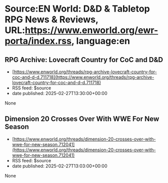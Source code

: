 # Source:EN World: D&D & Tabletop RPG News & Reviews, URL:https://www.enworld.org/ewr-porta/index.rss, language:en

## RPG Archive: Lovecraft Country for CoC and D&D
 - [https://www.enworld.org/threads/rpg-archive-lovecraft-country-for-coc-and-d-d.711718](https://www.enworld.org/threads/rpg-archive-lovecraft-country-for-coc-and-d-d.711718)
 - RSS feed: $source
 - date published: 2025-02-27T13:30:00+00:00

None

## Dimension 20 Crosses Over With WWE For New Season
 - [https://www.enworld.org/threads/dimension-20-crosses-over-with-wwe-for-new-season.712041](https://www.enworld.org/threads/dimension-20-crosses-over-with-wwe-for-new-season.712041)
 - RSS feed: $source
 - date published: 2025-02-27T13:03:00+00:00

None

